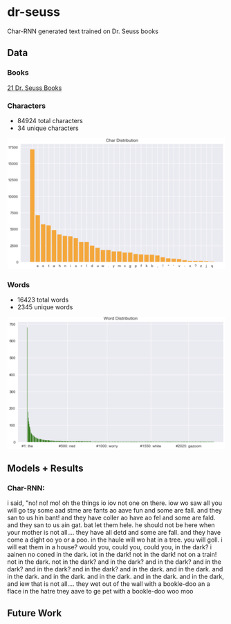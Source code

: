 # dr-seuss

Char-RNN generated text trained on Dr. Seuss books

## Data

### Books
[21 Dr. Seuss Books](https://github.com/briancheang/dr-seuss/tree/master/notebooks/texts/individual)

### Characters
- 84924 total characters
- 34 unique characters
<img src="images/char_distribution.png" alt="char_dist" width="600px"/>

### Words
- 16423 total words
- 2345 unique words
<img src="images/word_distribution.png" alt="word_dist" width="600px"/>

## Models + Results

### Char-RNN:
i said, "no! no! mo! oh the things io iov not one on there. iow wo saw all you will go tsy some aad stme are fants ao aave fun and some are fall. and they san to us hin bant! and they have coller ao have ao fel and some are fald. and they san to us ain gat. bat let them hele. he should not be here when your mother is not all.... they have all detd and some are fall. and they have come a dight oo yo or a poo. in the haule will wo hat in a tree. you will goll. i will eat them in a house? would you, could you, could you, in the dark? i aainen no coned in the dark. iot in the dark! not in the dark! not on a train! not in the dark. not in the dark? and in the dark? and in the dark? and in the dark? and in the dark? and in the dark? and in the dark. and in the dark. and in the dark. and in the dark. and in the dark. and in the dark. and in the dark, and iew that is not all.... they wet out of the wall with a bookle-doo an a flace in the hatre tney aave to ge pet with a bookle-doo woo moo

## Future Work
